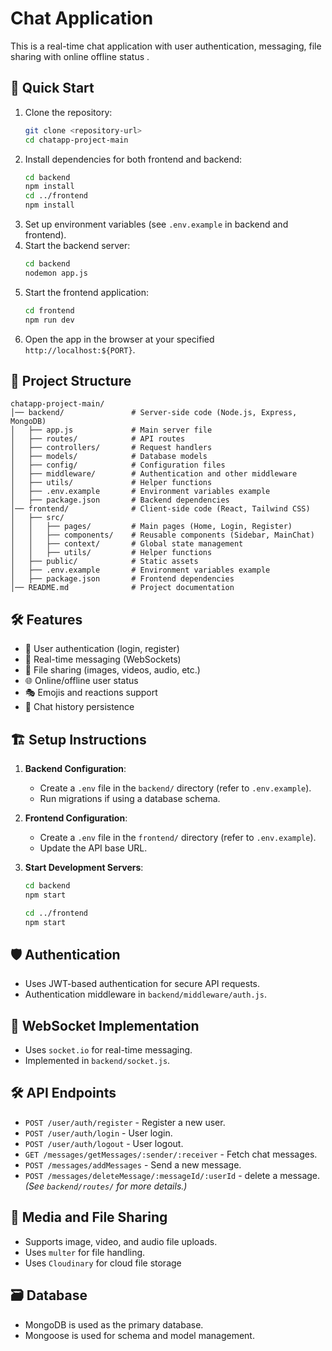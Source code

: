 # Chat Application

This is a real-time chat application with user authentication, messaging, file sharing with online offline status .

## 🚀 Quick Start

1. Clone the repository:
   ```sh
   git clone <repository-url>
   cd chatapp-project-main
   ```
2. Install dependencies for both frontend and backend:
   ```sh
   cd backend
   npm install
   cd ../frontend
   npm install
   ```
3. Set up environment variables (see `.env.example` in backend and frontend).
4. Start the backend server:
   ```sh
   cd backend
   nodemon app.js
   ```
5. Start the frontend application:
   ```sh
   cd frontend
   npm run dev 
   ```
6. Open the app in the browser at your specified `http://localhost:${PORT}`.

## 📂 Project Structure

```
chatapp-project-main/
│── backend/               # Server-side code (Node.js, Express, MongoDB)
│   ├── app.js             # Main server file
│   ├── routes/            # API routes
│   ├── controllers/       # Request handlers
│   ├── models/            # Database models
│   ├── config/            # Configuration files
│   ├── middleware/        # Authentication and other middleware
│   ├── utils/             # Helper functions
│   ├── .env.example       # Environment variables example
│   ├── package.json       # Backend dependencies
│── frontend/              # Client-side code (React, Tailwind CSS)
│   ├── src/
│   │   ├── pages/         # Main pages (Home, Login, Register)
│   │   ├── components/    # Reusable components (Sidebar, MainChat)
│   │   ├── context/       # Global state management
│   │   ├── utils/         # Helper functions
│   ├── public/            # Static assets
│   ├── .env.example       # Environment variables example
│   ├── package.json       # Frontend dependencies
│── README.md              # Project documentation
```

## 🛠 Features

- 🔐 User authentication (login, register)
- 💬 Real-time messaging (WebSockets)
- 📎 File sharing (images, videos, audio, etc.)
- 🌐 Online/offline user status
- 🎭 Emojis and reactions support
- 📁 Chat history persistence

## 🏗 Setup Instructions

1. **Backend Configuration**:
   - Create a `.env` file in the `backend/` directory (refer to `.env.example`).
   - Run migrations if using a database schema.

2. **Frontend Configuration**:
   - Create a `.env` file in the `frontend/` directory (refer to `.env.example`).
   - Update the API base URL.

3. **Start Development Servers**:
   ```sh
   cd backend
   npm start

   cd ../frontend
   npm start
   ```

## 🛡 Authentication

- Uses JWT-based authentication for secure API requests.
- Authentication middleware in `backend/middleware/auth.js`.

## 📡 WebSocket Implementation

- Uses `socket.io` for real-time messaging.
- Implemented in `backend/socket.js`.

## 🛠 API Endpoints

- `POST /user/auth/register` - Register a new user.
- `POST /user/auth/login` - User login.
- `POST /user/auth/logout` - User logout.
- `GET /messages/getMessages/:sender/:receiver` - Fetch chat messages.
- `POST /messages/addMessages` - Send a new message.
- `POST /messages/deleteMessage/:messageId/:userId` - delete a  message.
_(See `backend/routes/` for more details.)_

## 📸 Media and File Sharing

- Supports image, video, and audio file uploads.
- Uses `multer` for file handling.
- Uses `Cloudinary` for cloud file storage

## 🗃 Database

- MongoDB is used as the primary database.
- Mongoose is used for schema and model management.


